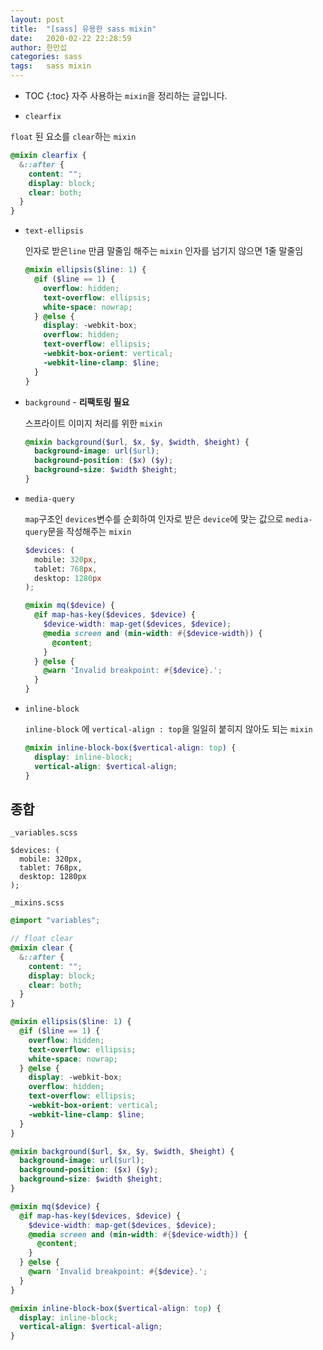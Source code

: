 ```yaml
---
layout: post
title:  "[sass] 유용한 sass mixin"
date:   2020-02-22 22:28:59
author: 한만섭
categories: sass
tags:	sass mixin
---
```


* TOC
{:toc}
자주 사용하는 `mixin`을 정리하는 글입니다.

-  `clearfix`

  `float` 된 요소를  `clear`하는 `mixin`

  ```scss
  @mixin clearfix {
    &::after {
      content: "";
      display: block;
      clear: both;
    }
  }
  ```

- `text-ellipsis`

  인자로 받은`line` 만큼 말줄임 해주는 `mixin` 인자를 넘기지 않으면 1줄 말줄임

  ```scss
  @mixin ellipsis($line: 1) {
    @if ($line == 1) {
      overflow: hidden;
      text-overflow: ellipsis;
      white-space: nowrap;
    } @else {
      display: -webkit-box;
      overflow: hidden;
      text-overflow: ellipsis;
      -webkit-box-orient: vertical;
      -webkit-line-clamp: $line;
    }
  }
  ```

- `background` -  **리팩토링 필요**

  스프라이트 이미지 처리를 위한 `mixin`

  ```scss
  @mixin background($url, $x, $y, $width, $height) {
    background-image: url($url);
    background-position: ($x) ($y);
    background-size: $width $height;
  }
  ```

- `media-query`

  `map`구조인 `devices`변수를 순회하여 인자로 받은 `device`에 맞는 값으로 `media-query`문을 작성해주는 `mixin`

  ```scss
  $devices: (
    mobile: 320px,
    tablet: 768px,
    desktop: 1280px
  );
  
  @mixin mq($device) {
    @if map-has-key($devices, $device) {
      $device-width: map-get($devices, $device);
      @media screen and (min-width: #{$device-width}) {
        @content;
      }
    } @else {
      @warn 'Invalid breakpoint: #{$device}.';
    }
  }
  ```

- `inline-block`

  `inline-block` 에 `vertical-align : top`을 일일히 붙히지 않아도 되는 `mixin`

  ```scss
  @mixin inline-block-box($vertical-align: top) {
    display: inline-block;
    vertical-align: $vertical-align;
  }
  ```

  





## 종합

`_variables.scss`

```
$devices: (
  mobile: 320px,
  tablet: 768px,
  desktop: 1280px
);

```



`_mixins.scss`

```scss
@import "variables";

// float clear
@mixin clear {
  &::after {
    content: "";
    display: block;
    clear: both;
  }
}

@mixin ellipsis($line: 1) {
  @if ($line == 1) {
    overflow: hidden;
    text-overflow: ellipsis;
    white-space: nowrap;
  } @else {
    display: -webkit-box;
    overflow: hidden;
    text-overflow: ellipsis;
    -webkit-box-orient: vertical;
    -webkit-line-clamp: $line;
  }
}

@mixin background($url, $x, $y, $width, $height) {
  background-image: url($url);
  background-position: ($x) ($y);
  background-size: $width $height;
}

@mixin mq($device) {
  @if map-has-key($devices, $device) {
    $device-width: map-get($devices, $device);
    @media screen and (min-width: #{$device-width}) {
      @content;
    }
  } @else {
    @warn 'Invalid breakpoint: #{$device}.';
  }
}

@mixin inline-block-box($vertical-align: top) {
  display: inline-block;
  vertical-align: $vertical-align;
}

```




